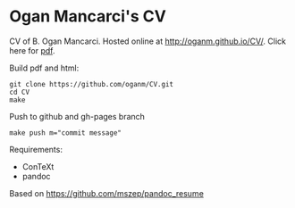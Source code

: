 Ogan Mancarci's CV
===================
CV of B. Ogan Mancarci. Hosted online at http://oganm.github.io/CV/. Click here for [pdf](https://github.com/oganm/CV/raw/master/cv.pdf).

Build pdf and html:

    git clone https://github.com/oganm/CV.git
    cd CV
    make

Push to github and gh-pages branch

    make push m="commit message"


Requirements:

 * ConTeXt
 * pandoc


Based on https://github.com/mszep/pandoc_resume
